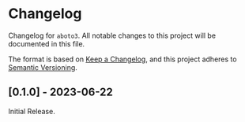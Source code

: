 # Changelog

Changelog for `aboto3`.
All notable changes to this project will be documented in this file.

The format is based on [Keep a Changelog](https://keepachangelog.com/en/1.0.0/),
and this project adheres to [Semantic Versioning](https://semver.org/spec/v2.0.0.html).

<!-- 
## [Unreleased] - YYYY-MM-DD

### Added

### Changed

### Deprecated

### Removed

### Fixed

### Security 
-->

## [0.1.0] - 2023-06-22

Initial Release.

